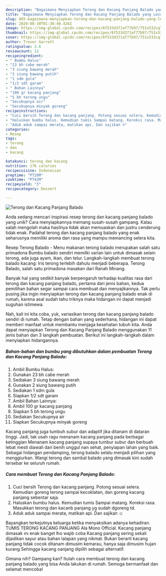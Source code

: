 ```yaml
---
description: "Bagaimana Menyiapkan Terong dan Kacang Panjang Balado yang Lezat"
title: "Bagaimana Menyiapkan Terong dan Kacang Panjang Balado yang Lezat"
slug: 665-bagaimana-menyiapkan-terong-dan-kacang-panjang-balado-yang-lezat
date: 2020-08-30T01:38:40.426Z
image: https://img-global.cpcdn.com/recipes/6f533d371af77b97/751x532cq70/terong-dan-kacang-panjang-balado-foto-resep-utama.jpg
thumbnail: https://img-global.cpcdn.com/recipes/6f533d371af77b97/751x532cq70/terong-dan-kacang-panjang-balado-foto-resep-utama.jpg
cover: https://img-global.cpcdn.com/recipes/6f533d371af77b97/751x532cq70/terong-dan-kacang-panjang-balado-foto-resep-utama.jpg
author: Trevor Garrett
ratingvalue: 3.6
reviewcount: 12
recipeingredient:
- " Bumbu Halus"
- "23 bh cabe merah"
- "3 siung bawang merah"
- "2 siung bawang putih"
- "1 sdm gula"
- "1/2 sdt garam"
- " Bahan Lainnya"
- "100 gr kacang panjang"
- "5 bh terong ungu"
- "Secukupnya air"
- "Secukupnya minyak goreng"
recipeinstructions:
- "Cuci bersih Terong dan kacang panjang. Potong sesuai selera. Kemudian goreng terong sampai kecoklatan, dan goreng kacang panjang sebentar saja."
- "Haluskan bumbu halus. Kemudian tumis Sampai matang. Koreksi rasa. Masukkan terong dan kacanb panjang yg sudah dgoreng td."
- "Aduk aduk sampai merata, matikan api. Dan sajikan ☺️"
categories:
- Resep
tags:
- terong
- dan
- kacang

katakunci: terong dan kacang 
nutrition: 176 calories
recipecuisine: Indonesian
preptime: "PT20M"
cooktime: "PT42M"
recipeyield: "3"
recipecategory: Dessert

---
```



![Terong dan Kacang Panjang Balado](https://img-global.cpcdn.com/recipes/6f533d371af77b97/751x532cq70/terong-dan-kacang-panjang-balado-foto-resep-utama.jpg)

Anda sedang mencari inspirasi resep terong dan kacang panjang balado yang unik? Cara menyiapkannya memang susah-susah gampang. Kalau salah mengolah maka hasilnya tidak akan memuaskan dan justru cenderung tidak enak. Padahal terong dan kacang panjang balado yang enak seharusnya memiliki aroma dan rasa yang mampu memancing selera kita.

Resep Terong Balado - Menu makanan terong balado merupakan salah satu primadona Bumbu balado sendiri memilki varian lain untuk dimasak selain terong, ada juga ayam, ikan, dan telur. Langkah-langkah membuat terong balado kacang: Iris terong terlebih dahulu menjadi beberapa. Terong Balado, salah satu primadona masakan dari Ranah Minang.

Banyak hal yang sedikit banyak berpengaruh terhadap kualitas rasa dari terong dan kacang panjang balado, pertama dari jenis bahan, kedua pemilihan bahan segar sampai cara membuat dan menyajikannya. Tak perlu pusing jika ingin menyiapkan terong dan kacang panjang balado enak di rumah, karena asal sudah tahu triknya maka hidangan ini dapat menjadi suguhan istimewa.


Nah, kali ini kita coba, yuk, variasikan terong dan kacang panjang balado sendiri di rumah. Tetap dengan bahan yang sederhana, hidangan ini dapat memberi manfaat untuk membantu menjaga kesehatan tubuh kita. Anda dapat menyiapkan Terong dan Kacang Panjang Balado menggunakan 11 jenis bahan dan 3 langkah pembuatan. Berikut ini langkah-langkah dalam menyiapkan hidangannya.

<!--inarticleads1-->

##### Bahan-bahan dan bumbu yang dibutuhkan dalam pembuatan Terong dan Kacang Panjang Balado:

1. Ambil  Bumbu Halus:
1. Gunakan 23 bh cabe merah
1. Sediakan 3 siung bawang merah
1. Gunakan 2 siung bawang putih
1. Sediakan 1 sdm gula
1. Siapkan 1/2 sdt garam
1. Ambil  Bahan Lainnya:
1. Ambil 100 gr kacang panjang
1. Siapkan 5 bh terong ungu
1. Sediakan Secukupnya air
1. Siapkan Secukupnya minyak goreng


Kacang panjang juga tumbuh subur dan adaptif jika ditanam di dataran tinggi. Jadi, tak usah ragu menanam kacang panjang pada berbagai ketinggian Menanam kacang panjang supaya tumbur subur dan berbuah lebat mesti diawali dari benih unggul nan sehat, penyiapan lahan yang baik. Sebagai hidangan pendamping, terong balado selalu menjadi pilihan yang menggiurkan. Wangi terong dan sambal balado yang dimasak kini sudah tersebar ke seluruh rumah. 

<!--inarticleads2-->

##### Cara membuat Terong dan Kacang Panjang Balado:

1. Cuci bersih Terong dan kacang panjang. Potong sesuai selera. Kemudian goreng terong sampai kecoklatan, dan goreng kacang panjang sebentar saja.
1. Haluskan bumbu halus. Kemudian tumis Sampai matang. Koreksi rasa. Masukkan terong dan kacanb panjang yg sudah dgoreng td.
1. Aduk aduk sampai merata, matikan api. Dan sajikan ☺️


Bayangkan terkejutnya keluarga ketika menyaksikan adanya kehadiran. TUMIS TERONG KACANG PANJANG Ala Mono Official. Kacang panjang dımasak ını enak banget lho wajıb coba Kacang panjang sering sekali dijadikan sayur atau bahan lalapan yang nikmat. Bukan berarti kacang panjang tidak cocok ditanam dimusim kemarau, hanya saja dimusim hujan kurang Sehingga kacang oanjang dipilih sebagai alternatif. 

Gimana nih? Gampang kan? Itulah cara membuat terong dan kacang panjang balado yang bisa Anda lakukan di rumah. Semoga bermanfaat dan selamat mencoba!
